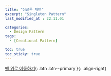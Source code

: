 ```yaml
---
title: "싱글톤 패턴"
excerpt: "Singleton Pattern"
last_modified_at : 22.11.01

categories:
  - Design Pattern
tags:
  - [Creational Pattern]

toc: true
toc_sticky: true
---
```



[맨 위로 이동하기](#){: .btn .btn--primary }{: .align-right}